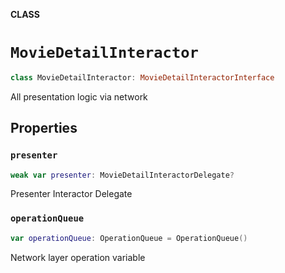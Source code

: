 **CLASS**

# `MovieDetailInteractor`

```swift
class MovieDetailInteractor: MovieDetailInteractorInterface
```

All presentation logic via network

## Properties
### `presenter`

```swift
weak var presenter: MovieDetailInteractorDelegate?
```

Presenter Interactor Delegate

### `operationQueue`

```swift
var operationQueue: OperationQueue = OperationQueue()
```

Network layer operation variable
